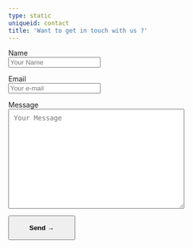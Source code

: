```yaml
---
type: static
uniqueid: contact
title: 'Want to get in touch with us ?'
---
```

<style>.hide-robot {display: none;}</style>
<form name="contact" class="contactform" method="post" action="/form/handle_form.php">
  <input name="firstname" type="text" id="firstname" class="hide-robot">
  <p><label>Name<br><input type="text" name="name" placeholder="Your Name"></label></p>
  <p><label>Email<br><input type="email" name="email" placeholder="Your e-mail"></label></p>
  <p><label>Message<br><textarea type="text" rows="4" name="message" placeholder="Your Message"
              style="height: 200px; padding:10px; width: 70%;"></textarea></label></p>
  <p><input type="submit" class="btcta rev form" name="sent" value="Send →" style="display: inline-block;position: relative;right: auto;width: auto;font-weight: bold;padding: 15px 40px;">
  </p>
</form>